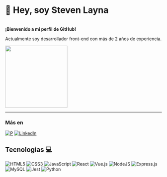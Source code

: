 
<div>
  <h1>👋 Hey, soy Steven Layna</1>
</div>
<br>
<div>
  <strong>¡Bienvenido a mi perfil de GitHub!</strong> 
  <p>Actualmente soy desarrollador front-end con más de 2 años de experiencia.</p>
<img width="200px" src="https://media4.giphy.com/media/v1.Y2lkPTc5MGI3NjExdnJrNzJ2dG8wMmM5c2gyaG1xZW16amt4enp3ajEwNnp3azlieG04bCZlcD12MV9pbnRlcm5hbF9naWZfYnlfaWQmY3Q9Zw/bGgsc5mWoryfgKBx1u/giphy.gif">
</div>
<hr>

### Más en

[![P](https://img.shields.io/badge/Google%20Chrome-4285F4?style=for-the-badge&logo=GoogleChrome&logoColor=white)](https://stevenlayna.netlify.app/)
[![LinkedIn](https://img.shields.io/badge/linkedin-%230077B5.svg?style=for-the-badge&logo=linkedin&logoColor=white)]()

## Tecnologias 💻
![HTML5](https://img.shields.io/badge/html5-%23E34F26.svg?style=for-the-badge&logo=html5&logoColor=white)
![CSS3](https://img.shields.io/badge/css3-%231572B6.svg?style=for-the-badge&logo=css3&logoColor=white)
![JavaScript](https://img.shields.io/badge/javascript-%23323330.svg?style=for-the-badge&logo=javascript&logoColor=%23F7DF1E)
![React](https://img.shields.io/badge/react-%2320232a.svg?style=for-the-badge&logo=react&logoColor=%2361DAFB)
![Vue.js](https://img.shields.io/badge/vuejs-%2335495e.svg?style=for-the-badge&logo=vuedotjs&logoColor=%234FC08D)
![NodeJS](https://img.shields.io/badge/node.js-6DA55F?style=for-the-badge&logo=node.js&logoColor=white)
![Express.js](https://img.shields.io/badge/express.js-%23404d59.svg?style=for-the-badge&logo=express&logoColor=%2361DAFB)
![MySQL](https://img.shields.io/badge/mysql-4479A1.svg?style=for-the-badge&logo=mysql&logoColor=white)
![Jest](https://img.shields.io/badge/-jest-%23C21325?style=for-the-badge&logo=jest&logoColor=white)
![Python](https://img.shields.io/badge/python-3670A0?style=for-the-badge&logo=python&logoColor=ffdd54)



